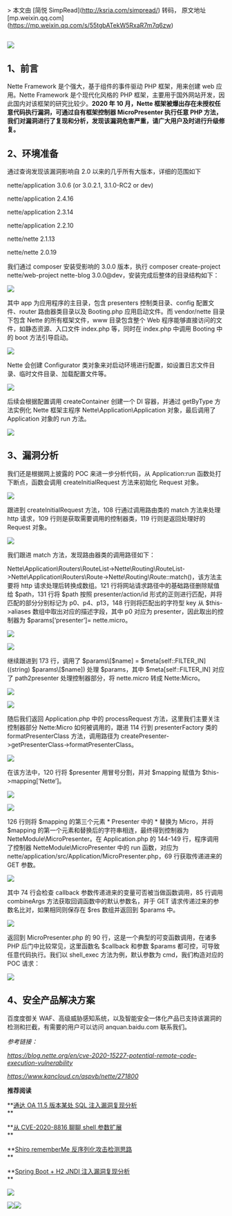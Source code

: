 \> 本文由 \[简悦 SimpRead\](http://ksria.com/simpread/) 转码， 原文地址 \[mp.weixin.qq.com\](https://mp.weixin.qq.com/s/55tgbATekW5RxaR7m7q6zw)

**![](https://mmbiz.qpic.cn/mmbiz_png/nTljOhrUdlVMDtusKZ8CjWnMVoiaxxicASL7LmM9AcDIlsFHDcFBGf93HfztrVaw6g8ZQzQF1rbCGbf7gjHONfEg/640?wx_fmt=png)**
------------------------------------------------------------------------------------------------------------------------------------------------

**1、前言**
--------

Nette Framework 是个强大，基于组件的事件驱动 PHP 框架，用来创建 web 应用。Nette Framework 是个现代化风格的 PHP 框架，主要用于国外网站开发，因此国内对该框架的研究比较少。**2020 年 10 月，Nette 框架被爆出存在未授权任意代码执行漏洞，可通过自有框架控制器 MicroPresenter 执行任意 PHP 方法，我们对漏洞进行了复现和分析，发现该漏洞危害严重，请广大用户及时进行升级修复。**

**2、环境准备**
----------

通过查询发现该漏洞影响自 2.0 以来的几乎所有大版本，详细的范围如下

nette/application 3.0.6 (or 3.0.2.1, 3.1.0-RC2 or dev)

nette/application 2.4.16

nette/application 2.3.14

nette/application 2.2.10

nette/nette 2.1.13

nette/nette 2.0.19

我们通过 composer 安装受影响的 3.0.0 版本，执行 composer create-project nette/web-project nette-blog 3.0.0@dev，安装完成后整体的目录结构如下：

![](https://mmbiz.qpic.cn/mmbiz_png/nTljOhrUdlVdEyZttSy3icOYhBcd2aCeP4fKddsOjLON1gJSTP9eBH6u6N1NYt5mvCRrxGmtgzkQbFUzjC3B4NA/640?wx_fmt=png)

其中 app 为应用程序的主目录，包含 presenters 控制类目录、config 配置文件、router 路由器类目录以及 Booting.php 应用启动文件。而 vendor/nette 目录下包含 Nette 的所有框架文件，www 目录包含整个 Web 程序能够直接访问的文件，如静态资源、入口文件 index.php 等，同时在 index.php 中调用 Booting 中的 boot 方法引导启动。

![](https://mmbiz.qpic.cn/mmbiz_png/nTljOhrUdlVdEyZttSy3icOYhBcd2aCePOD9NezJXo6KTO6fXxmooUzx04cDlh9IrV26otsJ9k51GZWx5zBDicTQ/640?wx_fmt=png)

Nette 会创建 Configurator 类对象来对启动环境进行配置，如设置日志文件目录、临时文件目录、加载配置文件等。

![](https://mmbiz.qpic.cn/mmbiz_png/nTljOhrUdlVdEyZttSy3icOYhBcd2aCeP6kzkict6vmJTVhnY99GWVJrXk7S0ibulRUicBILb5N3n4tKrcccgAJRnw/640?wx_fmt=png)

后续会根据配置调用 createContainer 创建一个 DI 容器，并通过 getByType 方法实例化 Nette 框架主程序 Nette\\Application\\Application 对象，最后调用了 Application 对象的 run 方法。

![](https://mmbiz.qpic.cn/mmbiz_png/nTljOhrUdlVdEyZttSy3icOYhBcd2aCePIUP8PySRxcN3Pk7lsaQlSf8omiaDxbhicV9qRzpC4EEKPv81y50ranLA/640?wx_fmt=png)

**3、漏洞分析**
----------

我们还是根据网上披露的 POC 来进一步分析代码，从 Application:run 函数处打下断点，函数会调用 createInitialRequest 方法来初始化 Request 对象。

![](https://mmbiz.qpic.cn/mmbiz_png/nTljOhrUdlVdEyZttSy3icOYhBcd2aCePEwIFyZFpJvSRkvVhgjsj7YlHc3Pqp996TZrnUtsHTQrzXInOHNUHqQ/640?wx_fmt=png)

跟进到 createInitialRequest 方法，108 行通过调用路由类的 match 方法来处理 http 请求，109 行则是获取需要调用的控制器类，119 行则是返回处理好的 Request 对象。

![](https://mmbiz.qpic.cn/mmbiz_png/nTljOhrUdlVdEyZttSy3icOYhBcd2aCePldAfZZ9zxpyV6KkZYqIYoFHutD8qmjd7HNSq4jq8VL9sO8gjib6r0vw/640?wx_fmt=png)

我们跟进 match 方法，发现路由器类的调用路径如下：

Nette\\Application\\Routers\\RouteList->Nette\\Routing\\RouteList->Nette\\Application\\Routers\\Route->Nette\\Routing\\Route::match()，该方法主要将 http 请求处理后转换成数组。121 行将网站请求路径中的基础路径删除赋值给 $path，131 行将 $path 按照 presenter/action/id 形式的正则进行匹配，并将匹配的部分分别标记为 p0、p4、p13，148 行则将匹配出的字符型 key 从 $this->aliases 数组中取出对应的描述字段，其中 p0 对应为 presenter，因此取出的控制器为 $params\[‘presenter’\]= nette.micro。

![](https://mmbiz.qpic.cn/mmbiz_png/nTljOhrUdlVdEyZttSy3icOYhBcd2aCePRkUZfaZob45sN5LdPet1hBp3aKdN3ibATSOry0QlKDp5jibMiaL403pMQ/640?wx_fmt=png)

![](https://mmbiz.qpic.cn/mmbiz_png/nTljOhrUdlVdEyZttSy3icOYhBcd2aCePHZZIic1PchegoCu2bicldic5JBJcGC8FGjvtGuPrUCcf33BZNQLJiaWdLg/640?wx_fmt=png)

继续跟进到 173 行，调用了 $params\[$name\] = $meta\[self::FILTER\_IN\]((string) $params\[$name\]) 处理 $params，其中 $meta\[self::FILTER\_IN\] 对应了 path2presenter 处理控制器部分，将 nette.micro 转成 Nette:Micro。

![](https://mmbiz.qpic.cn/mmbiz_png/nTljOhrUdlVdEyZttSy3icOYhBcd2aCeP85NspQiaQENia82R7SfPQR1uWY4OoU3s9fTTibecicoNtxnMH3DZpGQOfA/640?wx_fmt=png)

![](https://mmbiz.qpic.cn/mmbiz_png/nTljOhrUdlVdEyZttSy3icOYhBcd2aCePnGGHD4aibg8hSNp7ApyANp5EFXibcLxkAPWOG0yHGo2CoibrvUx6sQt4g/640?wx_fmt=png)

随后我们返回 Application.php 中的 processRequest 方法，这里我们主要关注控制器部分 Nette:Micro 如何被调用的，跟进 114 行到 presenterFactory 类的 formatPresenterClass 方法，调用路径为 createPresenter->getPresenterClass->formatPresenterClass。

![](https://mmbiz.qpic.cn/mmbiz_png/nTljOhrUdlVdEyZttSy3icOYhBcd2aCePp4GajFEp0TjYpFFbQRhxnerHkhFkKXpH04EBGJDhCPRLm32bCjDCSQ/640?wx_fmt=png)

在该方法中，120 行将 $presenter 用冒号分割，并对 $mapping 赋值为 $this->mapping\[‘Nette’\]。

![](https://mmbiz.qpic.cn/mmbiz_png/nTljOhrUdlVdEyZttSy3icOYhBcd2aCeP3cP79rQxRmXUd377U9MGJus3EBjcjOWibyasF9xZriaxoaZRXufDibsQw/640?wx_fmt=png)

![](https://mmbiz.qpic.cn/mmbiz_png/nTljOhrUdlVdEyZttSy3icOYhBcd2aCePbUcsjBhoTMlmxhkBj4iaHWGvrnxpiacFfsc9DGho6jx0mmibR9T2eXEZQ/640?wx_fmt=png)

126 行则将 $mapping 的第三个元素 \* Presenter 中的 \* 替换为 Micro，并将 $mapping 的第一个元素和替换后的字符串相连，最终得到控制器为 NetteModule\\MicroPresenter。在 Application.php 的 144-149 行，程序调用了控制器 NetteModule\\MicroPresenter 中的 run 函数，对应为 nette/application/src/Application/MicroPresenter.php，69 行获取传递进来的 GET 参数。

![](https://mmbiz.qpic.cn/mmbiz_png/nTljOhrUdlVdEyZttSy3icOYhBcd2aCeP4FX3QgC4yogX1MKFem3wwLINIicibUYFu0KxICVAy5yIicpxEDUibAIoLQ/640?wx_fmt=png)

其中 74 行会检查 callback 参数传递进来的变量可否被当做函数调用，85 行调用 combineArgs 方法获取回调函数中的默认参数名，并于 GET 请求传递过来的参数名比对，如果相同则保存在 $res 数组并返回到 $params 中。

![](https://mmbiz.qpic.cn/mmbiz_png/nTljOhrUdlVdEyZttSy3icOYhBcd2aCePPFj2VqCwApfKuD96lvM7os1WeIVQPc76aFG6PIGuGfnRnB0eD2CADw/640?wx_fmt=png)

返回到 MicroPresenter.php 的 90 行，这是一个典型的可变函数调用，在诸多 PHP 后门中比较常见，这里函数名 $callback 和参数 $params 都可控，可导致任意代码执行。我们以 shell\_exec 方法为例，默认参数为 cmd，我们构造对应的 POC 请求：

![](https://mmbiz.qpic.cn/mmbiz_png/nTljOhrUdlVdEyZttSy3icOYhBcd2aCeP9I3u7haiaZo3ZD53E0ewRLgHtOzOeX1mO9CuQaj5Zr5iaHjZvULu7lLQ/640?wx_fmt=png)

**4、安全产品解决方案**
--------------

百度度御关 WAF、高级威胁感知系统，以及智能安全一体化产品已支持该漏洞的检测和拦截，有需要的用户可以访问 anquan.baidu.com 联系我们。

_参考链接：_

_https://blog.nette.org/en/cve-2020-15227-potential-remote-code-execution-vulnerability_

_https://www.kancloud.cn/aspvb/nette/271800_

**推荐阅读**

**[通达 OA 11.5 版本某处 SQL 注入漏洞复现分析](http://mp.weixin.qq.com/s?__biz=MjM5MTAwNzUzNQ==&mid=2650494316&idx=1&sn=bdbf4281f9d0b9cedd8659c93a1dd86e&chksm=beb3e32c89c46a3a5691ce5cbb13b4f6b94ed2c3b5e7fbd6e44b2dd633042dfbbabf4b8d08f8&scene=21#wechat_redirect)  
**

**[从 CVE-2020-8816 聊聊 shell 参数扩展](http://mp.weixin.qq.com/s?__biz=MjM5MTAwNzUzNQ==&mid=2650493205&idx=1&sn=1e3d4ccba11cc2b708f0fdec82d72587&chksm=beb3e75589c46e43271ec0c997d53ffabcdc8596476718d2aff510fc55b6c01040b5c481fe8b&scene=21#wechat_redirect)  
**

**[Shiro rememberMe 反序列化攻击检测思路](http://mp.weixin.qq.com/s?__biz=MjM5MTAwNzUzNQ==&mid=2650493186&idx=1&sn=39b99df8a3d82534cb9fd255f9e0059d&chksm=beb3e74289c46e5455698fd3c1758b865dbd10fd7b513b3e9f19cce4c5b62d5b0887fcd028b0&scene=21#wechat_redirect)  
**

**[Spring Boot + H2 JNDI 注入漏洞复现分析](http://mp.weixin.qq.com/s?__biz=MjM5MTAwNzUzNQ==&mid=2650492993&idx=2&sn=0b27352db1d34ba1b077ae397d1f08a5&chksm=beb3e60189c46f17b60ee16fd1460679986064211caaeace1e0f6fbfde2a629b17aa43434fe6&scene=21#wechat_redirect)  
**

![](https://mmbiz.qpic.cn/mmbiz_png/dyDu14T9ZVAiaRR2BruXhgDFianSKOoyx14RX8gIW1cu1CdOsY6bqT2a8E2T4QLM5My3WR8cdpJtNak6yH54Q45A/640?wx_fmt=png)  

![](https://mmbiz.qpic.cn/mmbiz_png/nTljOhrUdlVMDtusKZ8CjWnMVoiaxxicAS1E7h3CG7OPHGDl3vN6eYBgs1Udz9HqSYfEmLO2HH6AlGJTLdBGrLow/640?wx_fmt=jpeg)![](https://mmbiz.qpic.cn/mmbiz_gif/ibJWc0l6oDVsYiaBFJFcicqfzH4coqQicXgUdmXkm7jN1ZLjibDSGYoX7x09r8D5doW2OEUQRictauEvrYJ9aOgQcvTw/640?wx_fmt=gif)